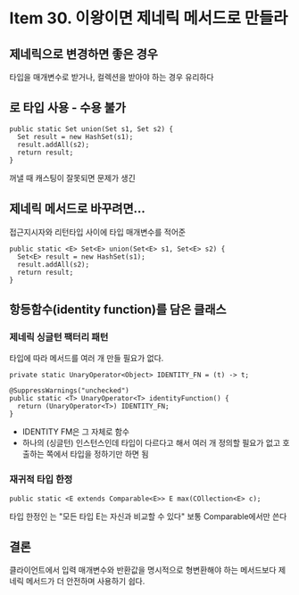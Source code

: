 # Item 30. 이왕이면 제네릭 메서드로 만들라
## 제네릭으로 변경하면 좋은 경우
타입을 매개변수로 받거나, 컬렉션을 받아야 하는 경우 유리하다

## 로 타입 사용 - 수용 불가
```
public static Set union(Set s1, Set s2) {
  Set result = new HashSet(s1);
  result.addAll(s2);
  return result;
}
```
꺼낼 때 캐스팅이 잘못되면 문제가 생긴

## 제네릭 메서드로 바꾸려면...
접근지시자와 리턴타입 사이에 타입 매개변수를 적어준
```
public static <E> Set<E> union(Set<E> s1, Set<E> s2) {
  Set<E> result = new HashSet(s1);
  result.addAll(s2);
  return result;
}
```

## 항등함수(identity function)를 담은 클래스

### 제네릭 싱글턴 팩터리 패턴
타입에 따라 메서드를 여러 개 만들 필요가 없다.
```
private static UnaryOperator<Object> IDENTITY_FN = (t) -> t;

@SuppressWarnings("unchecked")
public static <T> UnaryOperator<T> identityFunction() {
  return (UnaryOperator<T>) IDENTITY_FN;
}
```
- IDENTITY FM은 그 자체로 함수
- 하나의 (싱글턴) 인스턴스인데 타입이 다르다고 해서 여러 개 정의할 필요가 없고 호출하는 쪽에서 타입을 정하기만 하면 됨


### 재귀적 타입 한정 

```
public static <E extends Comparable<E>> E max(COllection<E> c);
```

타입 한정인 <E extends Comparable>는 "모든 타입 E는 자신과 비교할 수 있다"
보통 Comparable에서만 쓴다
  
  
## 결론
클라이언트에서 입력 매개변수와 반환값을 명시적으로 형변환해야 하는 메서드보다 제네릭 메서드가 더 안전하며 사용하기 쉽다.
